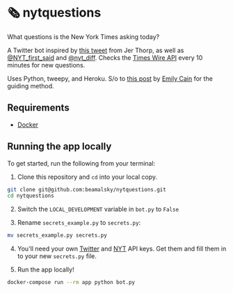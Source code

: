 # 🗞 nytquestions

What questions is the New York Times asking today?

A Twitter bot inspired by [this tweet](https://twitter.com/blprnt/status/1201124570155159552) from Jer Thorp, as well as [@NYT_first_said](https://twitter.com/nyt_first_said) and [@nyt_diff](https://twitter.com/nyt_diff). Checks the [Times Wire API](https://developer.nytimes.com/docs/timeswire-product/1/overview) every 10 minutes for new questions.

Uses Python, tweepy, and Heroku. S/o to [this post](https://dev.to/emcain/how-to-set-up-a-twitter-bot-with-python-and-heroku-1n39) by [Emily Cain](https://emcain.github.io/) for the guiding method.

## Requirements

- [Docker](https://www.docker.com/)


## Running the app locally

To get started, run the following from your terminal:

1. Clone this repository and `cd` into your local copy.

  ```bash
  git clone git@github.com:beamalsky/nytquestions.git
  cd nytquestions
  ```

2. Switch the `LOCAL_DEVELOPMENT` variable in `bot.py` to `False`

3. Rename `secrets_example.py` to `secrets.py`:

  ```bash
  mv secrets_example.py secrets.py
  ```

4. You'll need your own [Twitter](https://developer.twitter.com/en/docs/basics/authentication/guides/access-tokens) and [NYT](https://developer.nytimes.com/) API keys. Get them and fill them in to your new `secrets.py` file.

5. Run the app locally!

  ```bash
  docker-compose run --rm app python bot.py
  ```
